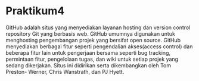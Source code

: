 # Praktikum4
GitHub adalah situs yang menyediakan layanan hosting dan version control repository Git yang berbasis web. GitHub umumnya digunakan untuk menghosting pengembangan projek yang bersifat open source. GitHub menyediakan berbagai fitur seperti pengendalian akses(access control) dan beberapa fitur lain untuk pengerjaan bersama seperti bug tracking, permintaan fitur, pengelolaan tugas, dan wiki untuk setiap  projek yang sedang dikerjakan. Situs ini didirikan serta dikembangkan oleh Tom Preston- Werner, Chris Wanstrath, dan PJ Hyett.
